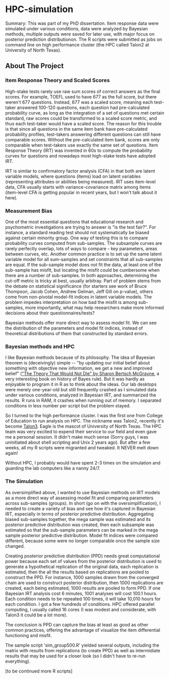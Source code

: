 # HPC-simulation
Summary: This was part of my PhD dissertation. Item response data were simulated under various conditions, data were analyzed by Bayesian methods, multiple outputs were saved for later use, with major focus on posterior prediction distributionon. The R scripts were submitted as jobs on command line on high performance cluster (the HPC called Talon2 at University of North Texas).

## About The Project
### Item Response Theory and Scaled Scores
High-stake tests rarely use raw sum scores of correct answers as the final scores. For example, TOEFL used to have 677 as the full score, but there weren't 677 questions. Instead, 677 was a scaled score, meaning each test-taker answered 100-120 questions, each question had pre-calculated probability curve, as long as the integration of a set of questions met certain standard, raw scores could be transformed to a scaled score metric, and thus each test-taker would have a scaled score. The reason for this trouble is that since all questions in the same item bank have pre-calculated probability profiles, test-takers answering different questions can still have comparable scores. Without the pre-calculated item bank, scores are only comparable when test-takers use exactly the same set of questions. Item Response Theory (IRT) was invented in 60s to compute the probability curves for questions and nowadays most high-stake tests have adopted IRT.  

IRT is similar to confirmatory factor analysis (CFA) in that both are latent variable models, where questions (items) load on latent variables (representing attributes or abilities being measured). IRT uses item-level data, CFA usually starts with variance-covariance matrix among items (item-level CFA is getting popular in recent years, but I won't talk about it here).  

### Measurement Bias
One of the most essential questions that educational research and psychometric investigations are trying to answer is "is the test fair?". For instance, a standard reading test should not systematically be biased against certain minority group. One way of testing this is to compare probability curves computed from sub-samples. The subsample curves are rarely perfectly overlap, lots of ways to compare - key parameters, areas between curves, etc. Another common practice is to set up the same latent variable model for all sum-samples and set constraints that all sub-samples are equal. If the sub-sample model does not fit the data, at least one of the sub-sample has misfit, but locating the misfit could be cumbersome when there are a number of sub-samples. In both approaches, determining the cut-off metric is tricky at best, usually arbitray. Part of problem stems from the debate on statistical significance (for starters see work of Bruce Thompson, Jacob Cohen, Andrew Gelman, Jeff Gill on p-value), others come from non-pivotal model-fit indices in latent variable models. The problem impedes interpretation on how bad the misfit is among sub-samples, more importantly, what may help researchers make more informed decisions about their questionnaires/tests? 

Bayesian methods offer more direct way to assess model fit. We can see the distribution of the parameters and model fit indices, instead of theoretical distributions of them that constructed by standard errors. 

### Bayesian methods and HPC 
I like Bayesian methods because of its philosophy. The idea of Bayesian theorem is (deceivingly) simple -- "by updating our initial belief about something with objective new information, we get a new and improved belief" (["The Theory That Would Not Die" by Sharon Bertsch McGrayne](https://www.amazon.com/dp/B0050QB3EQ/ref=dp-kindle-redirect?_encoding=UTF8&btkr=1), a very interesting book on history of Bayes rule). But it was hardly as enjoyable to program it in R as to think about the ideas. Our lab desktops were merely one-year-old but still frequently crashed as I simulated data under various conditions, analyzed in Bayesian IRT, and summarized the results. R runs in RAM, it crashes when running out of memory. I separated conditions in less number per script but the problem stayed. 

So I turned to the high performance cluster. I was the first one from College of Education to run analysis on HPC. The nickname was Talon2, recently it's become [Talon3](https://hpc.unt.edu/). Eagle is the mascot of University of North Texas. The HPC team was very excited to expend their service to our field and even gave me a personal session. It didn't make much sense (Sorry guys, I was uninitiated about shell scripting and Unix 2 years ago). But after a few weeks, all my R scripts were migranted and tweaked. It NEVER melt down again! 

Without HPC, I probably would have spent 2-3 times on the simulation and guarding the lab computers like a nanny 24/7. 

### The Simulation
As oversimplified above, I wanted to use Bayesian methods on IRT models as a more direct way of assessing model fit and comparing parameters across sub-samples (groups). In short (go on with the oversimplification), I needed to create a variety of bias and see how it's captured in Bayesian IRT, especially in terms of posterior predictive distribution. Aggregating biased sub-samples together, the mega sample was estimated and its posterior predictive distribution was created, then each subsample was estimated so that the sub-sample parameters can be marked in the mega sample posterior predictive distribution. Model fit indices were compared different, because some were no longer comparable once the sample size changed. 

Creating posterior predictive distribution (PPD) needs great computational power because each set of values from the posterior distribution is used to generate a hypothetical replication of the original data, each replication is estimated, then the all the results based on replications are pooled to construct the PPD. For instance, 1000 samples drawn from the converged chain are used to construct posterior distribution, then 1000 replications are created, each being estimated, 1000 results are pooled to form PPD. If one Bayesian IRT analysis cost 6 minutes, 1001 analyses will cost 100.1 hours. Each condition needs to be repeated 100 times, it will take 10,010 hours for each condition. I got a few hundreds of conditions. HPC offered parallel computing, I usually called 16 cores (I was modest and considerate, with Talon3 it could be a lot more). 

The conclusion is PPD can capture the bias at least as good as other common practices, offering the advantage of visualize the item differential functioning and misfit. 

The sample script 'sim_group500.R' yielded several outputs, including the matrix with results from replications (to create PPD) as well as intermidiate results that may be used for a closer look (so I didn't have to re-run everything). 

[to be continued more R scripts]
